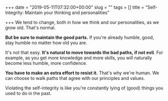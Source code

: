 +++
date = "2019-05-11T07:32:00+00:00"
slug = ""
tags = []
title = "Self-Integrity: Maintain your thinking and personalities"

+++
We tend to change, both in how we think and our personalities, as we grow old. That's normal.

**But be sure to maintain the good parts.** If you're already humble, good, stay humble no matter how old you are.

It's not that easy. **It's natural to move towards the bad paths, if not evil**. For example, as you get more knowledge and more skills, you will naturally become less humble, more confidence.

**You have to make an extra effort to resist it.** That's why we're human. We can choose to walk paths that agree with our principles and values.

Violating the self-integrity is like you're constantly lying of (good) things you used to do in the past.